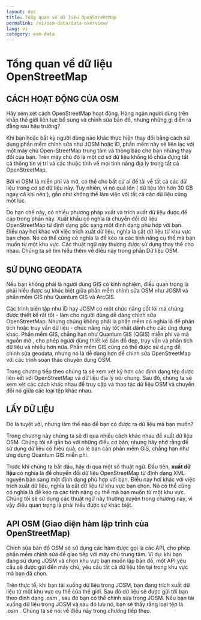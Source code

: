 ```yaml
---
layout: doc
title: Tổng quan về dữ liệu OpenStreetMap
permalink: /vi/osm-data/data-overview/
lang: vi
category: osm-data
---
```


Tổng quan về dữ liệu OpenStreetMap
==================



<!--Trong phần này, chúng ta sẽ tìm hiểu cách thức vận hành của OpenStreetMap, điều sẽ giúp chúng ta hiểu rõ hơn cách thức tổ chức dữ liệu và làm thế nào để sử dụng dữ liệu đó tốt nhất.-->

CÁCH HOẠT ĐỘNG CỦA OSM
--------------
Hãy xem xét cách OpenStreetMap hoạt động. Hàng ngàn người dùng trên khắp thế giới liên tục bổ sung và chỉnh sửa bản đồ, nhưng những gì diễn ra đằng sau hậu trường?  

Khi bạn hoặc bất kỳ người dùng nào khác thực hiện thay đổi bằng cách sử dụng phần mềm chỉnh sửa như JOSM hoặc iD, phần mềm này sẽ liên lạc với một máy chủ Open-StreetMap trung tâm và thông báo cho bạn những thay đổi của bạn. Trên máy chủ đó là một cơ sở dữ liệu khổng lồ chứa đựng tất cả thông tin vị trí và các thuộc tính về mọi tính năng địa lý trong tất cả OpenStreetMap.  

Bởi vì OSM là miễn phí và mở, có thể cho bất cứ ai để tải về tất cả các dữ liệu trong cơ sở dữ liệu này. Tuy nhiên, vì nó quá lớn ( dữ liệu lớn hơn 30 GB ngay cả khi nén ), gần như không thể làm việc với tất cả các dữ liệu cùng một lúc.  

Do hạn chế này, có nhiều phương pháp xuất và trích xuất dữ liệu được đề cập trong phần này. Xuất khẩu có nghĩa là chuyển đổi dữ liệu OpenStreetMap từ định dạng gốc sang một định dạng phù hợp với bạn. Điều này hơi khác với việc trích xuất dữ liệu, nghĩa là cắt dữ liệu từ khu vực bạn chọn. Nó có thể cũng có nghĩa là để kéo ra các tính năng cụ thể mà bạn muốn từ một khu vực. Các thuật ngữ này thường được sử dụng thay thế cho nhau. Chúng ta sẽ tìm hiểu thêm về điều này trong phần Dữ liệu OSM.  

SỬ DỤNG GEODATA
--------------
Nếu bạn không phải là người dùng GIS có kinh nghiệm, điều quan trọng là phải hiểu được sự khác biệt giữa phần mềm chỉnh sửa OSM như JOSM và phần mềm GIS như Quantum GIS và ArcGIS.  

Các trình biên tập như iD hay JOSM có một chức năng cốt lõi mà chúng được thiết kế rất tốt - làm cho người dùng dễ dàng chỉnh sửa OpenStreetMap. Nhưng chúng không phải là phần mềm có nghĩa là để phân tích hoặc truy vấn dữ liệu - chức năng này tốt nhất dành cho các ứng dụng khác.
Phần mềm GIS, chẳng hạn như Quantum GIS (QGIS) miễn phí và mã nguồn mở , cho phép người dùng thiết kế bản đồ đẹp, truy vấn và phân tích dữ liệu và nhiều hơn nữa. Phần mềm GIS cũng có thể được sử dụng để chỉnh sửa geodata, nhưng nó là dễ dàng hơn để chỉnh sửa OpenStreetMap với các trình soạn thảo chuyên dụng OSM.  

Trong chương tiếp theo chúng ta sẽ xem xét kỹ hơn các định dạng tệp được liên kết với OpenStreetMap và dữ liệu địa lý nói chung. Sau đó, chúng ta sẽ xem xét các cách khác nhau để truy cập và thao tác dữ liệu OSM và chuyển đổi nó giữa các loại tệp khác nhau.  


LẤY DỮ LIỆU
-----------------

Đó là tuyệt vời, nhưng làm thế nào để bạn có được ra dữ liệu mà bạn muốn?  

Trong chương này chúng ta sẽ đi qua nhiều cách khác nhau để xuất dữ liệu OSM. Chúng tôi sẽ gắn bó với những điều cơ bản, nhưng hãy nhớ rằng để sử dụng dữ liệu có hiệu quả, có lẽ bạn cần phần mềm GIS,
chẳng hạn như ứng dụng Quantum GIS miễn phí.  

Trước khi chúng ta bắt đầu, hãy đi qua một số thuật ngữ. Đầu tiên, **xuất dữ liệu** có nghĩa là để chuyển đổi dữ liệu OpenStreetMap từ định dạng XML nguyên bản sang một định dạng phù hợp với bạn. Điều này hơi khác với việc trích xuất dữ liệu, nghĩa là cắt dữ liệu từ khu vực bạn chọn. Nó có thể cũng có nghĩa là để kéo ra các tính năng cụ thể mà bạn muốn từ một khu vực. Chúng tôi sẽ sử dụng các thuật ngữ này thường xuyên trong chương này, vì vậy điều quan trọng là phải hiểu được sự khác biệt.  

API OSM (Giao diện hàm lập trình của OpenStreetMap)
------------
Chỉnh sửa bản đồ OSM sẽ sử dụng các hàm được gọi là các API, cho phép phần mềm chỉnh sửa để giao tiếp với máy chủ trung tâm. Ví dụ: khi bạn đang sử dụng JOSM và chọn khu vực bạn muốn lập bản đồ, một API yêu cầu sẽ được gửi đến máy chủ, yêu cầu tất cả dữ liệu tồn tại trong khu vực mà bạn đã chọn.  

Trên thực tế, khi bạn tải xuống dữ liệu trong JOSM, bạn đang trích xuất dữ liệu từ một khu vực cụ thể của thế giới. Sau đó dữ liệu sẽ được gửi tới bạn theo định dạng .osm , sau đó bạn có thể chỉnh sửa trong JOSM. Nếu bạn tải xuống dữ liệu trong JOSM và sau đó lưu nó, bạn sẽ thấy rằng loại tệp là .osm . Chúng ta sẽ nói về điều này trong chương tiếp theo.  
